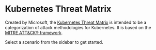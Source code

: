 # Kubernetes Threat Matrix

Created by Microsoft, the [Kubernetes Threat Matrix](https://microsoft.github.io/Threat-Matrix-for-Kubernetes/) is intended to be a categorization of attack methodologies for Kubernetes. It is based on the [MITRE ATT&CK® framework](https://attack.mitre.org/).

Select a scenario from the sidebar to get started.

